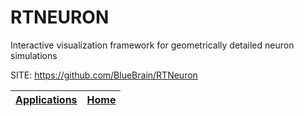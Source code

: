 # RTNEURON
 
 Interactive visualization framework for geometrically detailed neuron simulations
 
 SITE: https://github.com/BlueBrain/RTNeuron

 | [Applications](https://portable-linux-apps.github.io/apps.html) | [Home](https://portable-linux-apps.github.io)
 | --- | --- |

